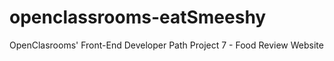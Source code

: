 # openclassrooms-eatSmeeshy
OpenClasrooms' Front-End Developer Path Project 7 - Food Review Website
